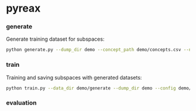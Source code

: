 # pyreax

### generate
Generate training dataset for subspaces:
```bash
python generate.py --dump_dir demo --concept_path demo/concepts.csv --num_of_examples 72
```

### train
Training and saving subspaces with generated datasets:
```bash
python train.py --data_dir demo/generate --dump_dir demo --config demo/sweep/train.yaml
```

### evaluation